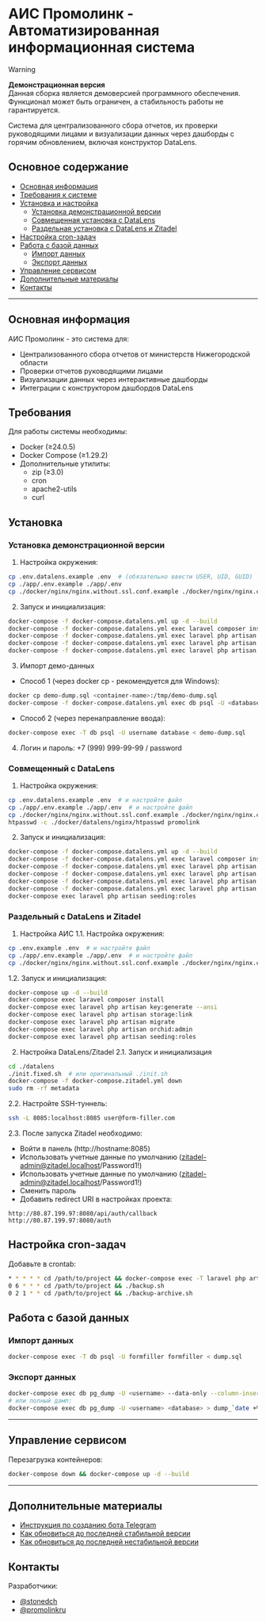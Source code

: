 # АИС Промолинк - Автоматизированная информационная система

> [!WARNING]
> **Демонстрационная версия**  
> Данная сборка является демоверсией программного обеспечения.  
> Функционал может быть ограничен, а стабильность работы не гарантируется.  

Система для централизованного сбора отчетов, их проверки руководящими лицами и визуализации данных через дашборды с горячим обновлением, включая конструктор DataLens.

## Основное содержание

- [Основная информация](#основная-информация)
- [Требования к системе](#требования)
- [Установка и настройка](#установка)
  - [Установка демонстрационной версии](#установка-демонстрационной-версии)
  - [Совмещенная установка с DataLens](#совмещенный-с-datalens)
  - [Раздельная установка с DataLens и Zitadel](#раздельный-с-datalens-и-zitadel)
- [Настройка cron-задач](#настройка-cron-задач)
- [Работа с базой данных](#работа-с-базой-данных)
  - [Импорт данных](#импорт-данных)
  - [Экспорт данных](#экспорт-данных)
- [Управление сервисом](#управление-сервисом)
- [Дополнительные материалы](#дополнительные-материалы)
- [Контакты](#контакты)

---

## Основная информация

АИС Промолинк - это система для:
- Централизованного сбора отчетов от министерств Нижегородской области
- Проверки отчетов руководящими лицами
- Визуализации данных через интерактивные дашборды
- Интеграции с конструктором дашбордов DataLens

## Требования

Для работы системы необходимы:
- Docker (≥24.0.5)
- Docker Compose (≥1.29.2)
- Дополнительные утилиты:
  - zip (≥3.0)
  - cron
  - apache2-utils
  - curl

## Установка

### Установка демонстрационной версии

1. Настройка окружения:
```bash
cp .env.datalens.example .env  # (обязательно ввести USER, UID, GUID)
cp ./app/.env.example ./app/.env
cp ./docker/nginx/nginx.without.ssl.conf.example ./docker/nginx/nginx.conf
```
2. Запуск и инициализация:
```bash
docker-compose -f docker-compose.datalens.yml up -d --build
docker-compose -f docker-compose.datalens.yml exec laravel composer install
docker-compose -f docker-compose.datalens.yml exec laravel php artisan key:generate --ansi
docker-compose -f docker-compose.datalens.yml exec laravel php artisan storage:link
docker-compose -f docker-compose.datalens.yml exec laravel php artisan migrate
```
3. Импорт демо-данных
- Способ 1 (через docker cp - рекомендуется для Windows):
```bash
docker cp demo-dump.sql <container-name>:/tmp/demo-dump.sql
docker-compose -f docker-compose.datalens.yml exec db psql -U <database-username> -d <database-name> -f /tmp/demo-dump.sql
```
- Способ 2 (через перенаправление ввода):
```bash
docker-compose exec -T db psql -U username database < demo-dump.sql
```
4. Логин и пароль: +7 (999) 999-99-99 / password

### Совмещенный с DataLens

1. Настройка окружения:
```bash
cp .env.datalens.example .env  # и настройте файл
cp ./app/.env.example ./app/.env  # и настройте файл
cp ./docker/nginx/nginx.without.ssl.conf.example ./docker/nginx/nginx.conf
htpasswd -c ./docker/datalens/nginx/htpasswd promolink
```
2. Запуск и инициализация:
```bash
docker-compose -f docker-compose.datalens.yml up -d --build
docker-compose -f docker-compose.datalens.yml exec laravel composer install
docker-compose -f docker-compose.datalens.yml exec laravel php artisan key:generate --ansi
docker-compose -f docker-compose.datalens.yml exec laravel php artisan storage:link
docker-compose -f docker-compose.datalens.yml exec laravel php artisan migrate
docker-compose -f docker-compose.datalens.yml exec laravel php artisan orchid:admin
docker-compose exec laravel php artisan seeding:roles
```

### Раздельный с DataLens и Zitadel

1. Настройка АИС
1.1. Настройка окружения:
```bash
cp .env.example .env  # и настройте файл
cp ./app/.env.example ./app/.env  # и настройте файл
cp ./docker/nginx/nginx.without.ssl.conf.example ./docker/nginx/nginx.conf
```
1.2. Запуск и инициализация:
```bash
docker-compose up -d --build
docker-compose exec laravel composer install
docker-compose exec laravel php artisan key:generate --ansi
docker-compose exec laravel php artisan storage:link
docker-compose exec laravel php artisan migrate
docker-compose exec laravel php artisan orchid:admin
docker-compose exec laravel php artisan seeding:roles
```
2. Настройка DataLens/Zitadel
2.1. Запуск и инициализация
```bash
cd ./datalens
./init.fixed.sh  # или оригинальный ./init.sh
docker-compose -f docker-compose.zitadel.yml down
sudo rm -rf metadata
```
2.2. Настройте SSH-туннель:
```bash
ssh -L 8085:localhost:8085 user@form-filler.com
```
2.3. После запуска Zitadel необходимо:
  - Войти в панель (http://hostname:8085)
  - Использовать учетные данные по умолчанию (zitadel-admin@zitadel.localhost/Password1!)
  - Использовать учетные данные по умолчанию (zitadel-admin@zitadel.localhost/Password1!)
  - Сменить пароль
  - Добавить redirect URI в настройках проекта:
```text
http://80.87.199.97:8080/api/auth/callback
http://80.87.199.97:8080/auth
```

## Настройка cron-задач

Добавьте в crontab:

```bash
* * * * * cd /path/to/project && docker-compose exec -T laravel php artisan schedule:run >> /dev/null 2>&1
0 6 * * * cd /path/to/project && ./backup.sh
0 2 1 * * cd /path/to/project && ./backup-archive.sh
```

## Работа с базой данных

### Импорт данных

```bash
docker-compose exec -T db psql -U formfiller formfiller < dump.sql
```

### Экспорт данных

```bash
docker-compose exec db pg_dump -U <username> --data-only --column-inserts --exclude-table-data='public.migrations' <database> > dump_`date +%Y-%m-%d"_"%H_%M_%S`.sql
# или полный дамп:
docker-compose exec db pg_dump -U <username> <database> > dump_`date +%Y-%m-%d"_"%H_%M_%S`.sql
```

---

## Управление сервисом

Перезагрузка контейнеров:


```bash
docker-compose down && docker-compose up -d --build
```

---

## Дополнительные материалы

- [Инструкция по созданию бота Telegram](/readmy/HOW_TO_CREATE_TG_BOT.md)
- [Как обновиться до последней стабильной версии](/readmy/HOW_UPDATE_TO_LATEST_STABILITY_VERSION.md)
- [Как обновиться до последней нестабильной версии](/readmy//HOW_UPDATE_TO_LATEST_UNSTABILITY_VERSION.md)

## Контакты

Разработчики:

- [@stonedch](https://github.com/stonedch)
- [@promolinkru](https://github.com/promolinkru)

